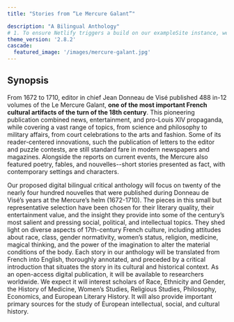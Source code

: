 ```yaml
---
title: "Stories from “Le Mercure Galant”"

description: "A Bilingual Anthology"
# 1. To ensure Netlify triggers a build on our exampleSite instance, we need to change a file in the exampleSite directory.
theme_version: '2.8.2'
cascade:
  featured_image: '/images/mercure-galant.jpg'
---
```




## Synopsis

From 1672 to 1710, editor in chief Jean Donneau de Visé published 488 in-12 volumes of the Le Mercure Galant, **one of the most important French cultural artifacts of the turn of the 18th century**. This pioneering publication combined news, entertainment, and pro-Louis XIV propaganda, while covering a vast range of topics, from science and philosophy to military affairs, from court celebrations to the arts and fashion. Some of its reader-centered innovations, such the publication of letters to the editor and puzzle contests, are still standard fare in modern newspapers and magazines. Alongside the reports on current events, the Mercure also featured poetry, fables, and nouvelles--short stories presented as fact, with contemporary settings and characters.


Our proposed digital bilingual critical anthology will focus on twenty of the nearly four hundred nouvelles that were published during Donneau de Visé’s years at the Mercure’s helm (1672-1710). The pieces in this small but representative selection have been chosen for their literary quality, their entertainment value, and the insight they provide into some of the century’s most salient and pressing social, political, and intellectual topics. They shed light on diverse aspects of 17th-century French culture, including attitudes about race, class, gender normativity, women’s status, religion, medicine, magical thinking, and the power of the imagination to alter the material conditions of the body. Each story in our anthology will be translated from French into English, thoroughly annotated, and preceded by a critical introduction that situates the story in its cultural and historical context. As an open-access digital publication, it will be available to researchers worldwide. We expect it will interest scholars of Race, Ethnicity and Gender, the History of Medicine, Women’s Studies, Religious Studies, Philosophy, Economics, and European Literary History. It will also provide important primary sources for the study of European intellectual, social, and cultural history.
